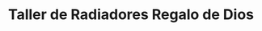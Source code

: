 ---
title: "Taller de Radiadores Regalo de Dios"
url: /valladolid/taller-de-radiadores-regalo-de-dios/
shop: Autowerkstatt
---